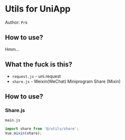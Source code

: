 # Utils for UniApp
Author: `Prk`

## How to use?

Hmm...


## What the fuck is this?

 - `request.js` - uni.request
 - `share.js` - Weixin(WeChat) Miniprogram Share (Mixin)


## How to use?

### Share.js

`main.js`

``` js
import share from '@/utils/share';
Vue.mixin(share);
```